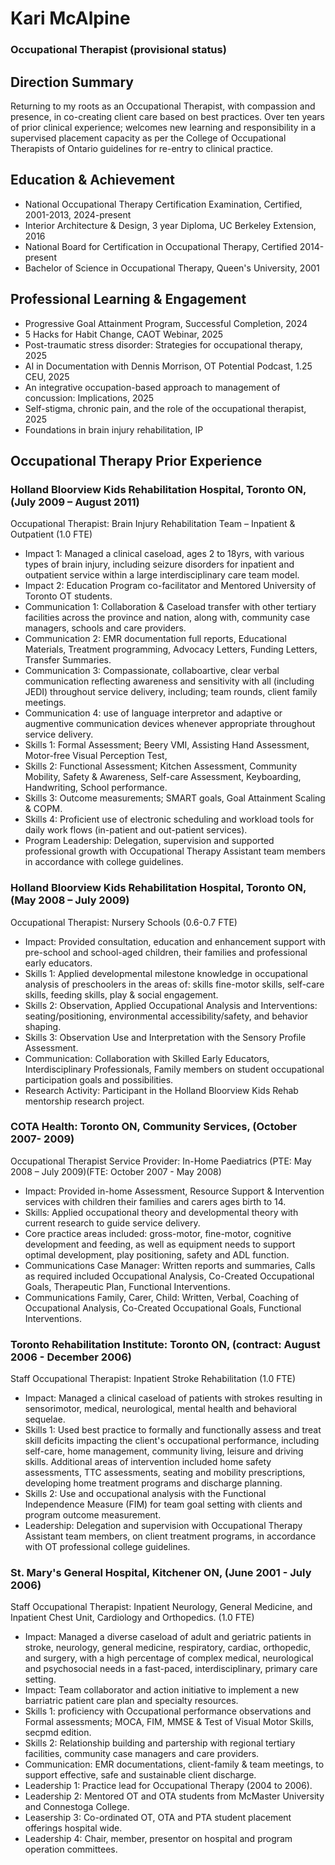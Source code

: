 # Kari McAlpine
### Occupational Therapist (provisional status)

## Direction Summary
Returning to my roots as an Occupational Therapist, with compassion and presence, in co-creating client care based on best practices. Over ten years of prior clinical experience; welcomes new learning and responsibility in a supervised placement capacity as per the College of Occupational Therapists of Ontario guidelines for re-entry to clinical practice.

## Education & Achievement
- National Occupational Therapy Certification Examination, Certified, 2001-2013, 2024-present 
- Interior Architecture & Design, 3 year Diploma, UC Berkeley Extension, 2016
- National Board for Certification in Occupational Therapy, Certified 2014-present
- Bachelor of Science in Occupational Therapy, Queen's University, 2001

## Professional Learning & Engagement
- Progressive Goal Attainment Program, Successful Completion, 2024
- 5 Hacks for Habit Change, CAOT Webinar, 2025
- Post-traumatic stress disorder: Strategies for occupational therapy, 2025
- AI in Documentation with Dennis Morrison, OT Potential Podcast, 1.25 CEU, 2025
- An integrative occupation-based approach to management of concussion: Implications, 2025
- Self-stigma, chronic pain, and the role of the occupational therapist, 2025 
- Foundations in brain injury rehabilitation, IP

## Occupational Therapy Prior Experience
### Holland Bloorview Kids Rehabilitation Hospital, Toronto ON, (July 2009 – August 2011)
Occupational Therapist: Brain Injury Rehabilitation Team – Inpatient & Outpatient (1.0 FTE)
- Impact 1: Managed a clinical caseload, ages 2 to 18yrs, with various types of brain injury, including seizure disorders for inpatient and outpatient service within a large interdisciplinary care team model.
- Impact 2: Education Program co-facilitator and Mentored University of Toronto OT students.
- Communication 1: Collaboration & Caseload transfer with other tertiary facilities across the province and nation, along with, community case managers, schools and care providers.
- Communication 2: EMR documentation full reports, Educational Materials, Treatment programming, Advocacy Letters, Funding Letters, Transfer Summaries.
- Communication 3: Compassionate, collaboartive, clear verbal communication reflecting awareness and sensitivity with all (including JEDI) throughout service delivery, including; team rounds, client family meetings.
- Communication 4: use of language interpretor and adaptive or augmentive communication devices whenever appropriate throughout service delivery.
- Skills 1: Formal Assessment; Beery VMI, Assisting Hand Assessment, Motor-free Visual Perception Test, 
- Skills 2: Functional Assessment; Kitchen Assessment, Community Mobility, Safety & Awareness, Self-care Assessment, Keyboarding, Handwriting, School performance.
- Skills 3: Outcome measurements; SMART goals, Goal Attainment Scaling & COPM.
- Skills 4: Proficient use of electronic scheduling and workload tools for daily work flows (in-patient and out-patient services).
- Program Leadership: Delegation, supervision and supported professional growth with Occupational Therapy Assistant team members in accordance with college guidelines.

### Holland Bloorview Kids Rehabilitation Hospital, Toronto ON, (May 2008 – July 2009)
Occupational Therapist: Nursery Schools (0.6-0.7 FTE)
- Impact: Provided consultation, education and enhancement support with pre-school and school-aged children, their families and professional early educators.
- Skills 1: Applied developmental milestone knowledge in occupational analysis of preschoolers in the areas of: skills fine-motor skills, self-care skills, feeding skills, play & social engagement.
- Skills 2: Observation, Applied Occupational Analysis and Interventions: seating/positioning, environmental accessibility/safety, and behavior shaping.
- Skills 3: Observation Use and Interpretation with the Sensory Profile Assessment.
- Communication: Collaboration with Skilled Early Educators, Interdisciplinary Professionals, Family members on student occupational participation goals and possibilities.
- Research Activity: Participant in the Holland Bloorview Kids Rehab mentorship research project.


### COTA Health: Toronto ON, Community Services, (October 2007- 2009)
Occupational Therapist Service Provider: In-Home Paediatrics (PTE: May 2008 – July 2009)(FTE: October 2007 - May 2008)
- Impact: Provided in-home Assessment, Resource Support & Intervention services with children their families and carers ages birth to 14.
- Skills: Applied occupational theory and developmental theory with current research to guide service delivery.
- Core practice areas included: gross-motor, fine-motor, cognitive development and feeding, as well as equipment needs to support optimal development, play positioning, safety and ADL function.
- Communications Case Manager: Written reports and summaries, Calls as required included Occupational Analysis, Co-Created Occupational Goals, Therapeutic Plan, Functional Interventions.
- Communications Family, Carer, Child: Written, Verbal, Coaching of Occupational Analysis, Co-Created Occupational Goals, Functional Interventions.

### Toronto Rehabilitation Institute: Toronto ON, (contract: August 2006 - December 2006)
Staff Occupational Therapist: Inpatient Stroke Rehabilitation (1.0 FTE)
- Impact: Managed a clinical caseload of patients with strokes resulting in sensorimotor, medical, neurological, mental health and behavioral sequelae.
- Skills 1: Used best practice to formally and functionally assess and treat skill deficits impacting the client's occupational performance, including self-care, home management, community living, leisure and driving skills. Additional areas of intervention included home safety assessments, TTC assessments, seating and mobility prescriptions, developing home treatment programs and discharge planning.
- Skills 2: Use and occupational analysis with the Functional Independence Measure (FIM) for team goal setting with clients and program outcome measurement.
- Leadership: Delegation and supervision with Occupational Therapy Assistant team members, on client treatment programs, in accordance with OT professional college guidelines.


### St. Mary's General Hospital, Kitchener ON, (June 2001 - July 2006)
Staff Occupational Therapist: Inpatient Neurology, General Medicine, and Inpatient Chest Unit, Cardiology and Orthopedics. (1.0 FTE)
- Impact: Managed a diverse caseload of adult and geriatric patients in stroke, neurology, general medicine, respiratory, cardiac, orthopedic, and surgery, with a high percentage of complex medical, neurological and psychosocial needs in a fast-paced, interdisciplinary, primary care setting.
- Impact: Team collaborator and action initiative to implement a new barriatric patient care plan and specialty resources.  
- Skills 1: proficiency with Occupational performance observations and Formal assessments; MOCA, FIM, MMSE & Test of Visual Motor Skills, secpmd edition.
- Skills 2: Relationship building and partership with regional tertiary facilities, community case managers and care providers.
- Communication: EMR documentations, client-family & team meetings, to support effective, safe and sustainable client discharge.
- Leadership 1: Practice lead for Occupational Therapy (2004 to 2006).
- Leadership 2: Mentored OT and OTA students from McMaster University and Connestoga College.
- Leasership 3: Co-ordinated OT, OTA and PTA student placement offerings hospital wide.
- Leadership 4: Chair, member, presentor on hospital and program operation committees.


  






